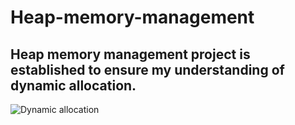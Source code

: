 # Heap-memory-management

## Heap memory management project is established to ensure my understanding of dynamic allocation.

![Dynamic allocation](https://study.com/cimages/multimages/16/1f3a8c28-4082-4714-b6fa-6bb81804095b_screen_shot_2017-12-01_at_1.31.10_pm.png)
